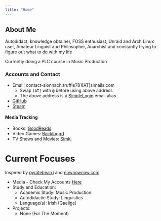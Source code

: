 ```yaml
---
title: "Home"
---
```


## About Me

Autodidact, knowledge obtainer, FOSS enthusiast, Unraid and Arch Linux user, Amateur Linguist and Philosopher, Anarchist and constantly trying to figure out what to do with my life

Currently doing a PLC course in Music Production

### Accounts and Contact

- Email: contact-sionnach.truffle781[AT]slmails.com
  - Swap ```[AT]``` with ```@``` before using above address
  - The above address is a [SimpleLogin](https://simplelogin.io) email alias
- [GitHub](https://github.com/cutthroat78)
- [Steam](https://steamcommunity.com/id/sionnachxyz)

#### Media Tracking

- Books: [GoodReads](https://goodreads.com/sionnach1)
- Video Games: [Backloggd](https://www.backloggd.com/u/sionnach)
- TV Shows and Movies: [Simkl](https://simkl.com/7055467/dashboard)

# Current Focuses

Inspired by [pyratebeard](https://pyratebeard.net) and [nownownow.com](https://nownownow.com/about)

- Media - Check My Accounts [Here](#media-tracking)
- Study and Education:
  - Academic Study: Music Production
  - Autodidactic Study: Linguistics
  - Language(s): Irish (Gaeilge)
- Projects:
  - None (For The Moment)
